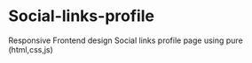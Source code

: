# Social-links-profile
Responsive Frontend design Social links profile page using pure (html,css,js)
